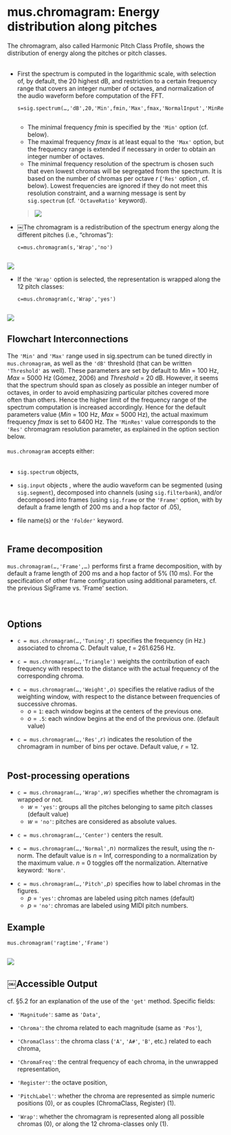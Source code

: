 # mus.chromagram: Energy distribution along pitches #

The chromagram, also called Harmonic Pitch Class Profile, shows the distribution of energy along the pitches or pitch classes.
<br><br>
<ul><li>First the spectrum is computed in the logarithmic scale, with selection of, by default, the 20 highest dB, and restriction to a certain frequency range that covers an integer number of octaves, and normalization of the audio waveform before computation of the FFT.<br>
<pre><code>s=sig.spectrum(…,'dB',20,'Min',fmin,'Max',fmax,'NormalInput','MinRes',r,'OctaveRatio',.85)<br>
</code></pre>
<ul><li>The minimal frequency <i>fmin</i> is specified by the <code>'Min'</code> option (cf. below).<br>
</li><li>The maximal frequency <i>fmax</i> is at least equal to the <code>'Max'</code> option, but the frequency range is extended if necessary in order to obtain an integer number of octaves.<br>
</li><li>The minimal frequency resolution of the spectrum is chosen such that even lowest chromas will be segregated from the spectrum. It is based on the number of chromas per octave <i>r</i> (<code>'Res'</code> option , cf. below). Lowest frequencies are ignored if they do not meet this resolution constraint, and a warning message is sent by <code>sig.spectrum</code> (cf. <code>'OctaveRatio'</code> keyword).<p>
</li></ul><blockquote><img src='https://miningsuite.googlecode.com/svn/wiki/SigChromagram_ex1.png' />
</blockquote></li><li>￼The chromagram is a redistribution of the spectrum energy along the different pitches (i.e., “chromas”):<br>
<pre><code>c=mus.chromagram(s,'Wrap','no')<br>
</code></pre></li></ul>

<img src='https://miningsuite.googlecode.com/svn/wiki/SigChromagram_ex2.png' />

<ul><li>If the <code>'Wrap'</code> option is selected, the representation is wrapped along the 12 pitch classes:<br>
<pre><code>c=mus.chromagram(c,'Wrap','yes')<br>
</code></pre></li></ul>

<img src='https://miningsuite.googlecode.com/svn/wiki/SigChromagram_ex3.png' />
<br>


<h2>Flowchart Interconnections</h2>

The <code>'Min'</code> and <code>'Max'</code> range used in sig.spectrum can be tuned directly in <code>mus.chromagram</code>, as well as the <code>'dB'</code> threshold (that can be written <code>'Threshold'</code> as well). These parameters are set by default to <i>Min</i> = 100 Hz, <i>Max</i> = 5000 Hz (Gómez, 2006) and <i>Threshold</i> = 20 dB. However, it seems that the spectrum should span as closely as possible an integer number of octaves, in order to avoid emphasizing particular pitches covered more often than others. Hence the higher limit of the frequency range of the spectrum computation is increased accordingly. Hence for the default parameters value (<i>Min</i> = 100 Hz, <i>Max</i> = 5000 Hz), the actual maximum frequency <i>fmax</i> is set to 6400 Hz. The <code>'MinRes'</code> value corresponds to the <code>'Res'</code> chromagram resolution parameter, as explained in the option section below.<br>
<br>
<code>mus.chromagram</code> accepts either:<br>
<br>
<ul><li><code>sig.spectrum</code> objects,<p>
</li><li><code>sig.input</code> objects , where the audio waveform can be segmented (using <code>sig.segment</code>), decomposed into channels (using <code>sig.filterbank</code>), and/or decomposed into frames (using <code>sig.frame</code> or the <code>'Frame'</code> option, with by default a frame length of 200 ms and a hop factor of .05),<p>
</li><li>file name(s) or the <code>'Folder'</code> keyword.<br>
<br></li></ul>


<h2>Frame decomposition</h2>

<code>mus.chromagram(…,'Frame',…)</code> performs first a frame decomposition, with by default a frame length of 200 ms and a hop factor of 5% (10 ms). For the specification of other frame configuration using additional parameters, cf. the previous SigFrame vs. 'Frame' section.<br>
<br><br>


<h2>Options</h2>

<ul><li><code>c = mus.chromagram(…,'Tuning',</code><i>t</i><code>)</code> specifies the frequency (in Hz.) associated to  chroma C. Default value, <i>t</i> = 261.6256 Hz.<p>
</li><li><code>c = mus.chromagram(…,'Triangle')</code> weights the contribution of each frequency with respect to the distance with the actual frequency of the corresponding chroma.<p>
</li><li><code>c = mus.chromagram(…,'Weight',</code><i>o</i><code>)</code> specifies the relative radius of the weighting window, with respect to the distance between frequencies of successive chromas.<br>
<ul><li><i>o</i> = <code>1</code>: each window begins at the centers of the previous one.<br>
</li><li><i>o</i> = <code>.5</code>: each window begins at the end of the previous one. (default value)<p>
</li></ul></li><li><code>c = mus.chromagram(…,'Res',</code><i>r</i><code>)</code> indicates the resolution of the chromagram in number of bins per octave. Default value, <i>r</i> = 12.<br>
<br></li></ul>


<h2>Post-processing operations</h2>

<ul><li><code>c = mus.chromagram(…,'Wrap',</code><i>w</i><code>)</code> specifies whether the chromagram is wrapped or not.<br>
<ul><li><i>w</i> = <code>'yes'</code>: groups all the pitches belonging to same pitch classes (default value)<br>
</li><li><i>w</i> = <code>'no'</code>: pitches are considered as absolute values.<p>
</li></ul></li><li><code>c = mus.chromagram(…,'Center')</code> centers the result.<p>
</li><li><code>c = mus.chromagram(…,'Normal',</code><i>n</i><code>)</code> normalizes the result, using the n-norm. The default value is <i>n</i> = Inf, corresponding to a normalization by the maximum value. <i>n</i> = 0 toggles off the normalization. Alternative keyword: <code>'Norm'</code>.<p>
</li><li><code>c = mus.chromagram(…,'Pitch',</code><i>p</i><code>)</code> specifies how to label chromas in the figures.<br>
<ul><li><i>p</i> = <code>'yes'</code>: chromas are labeled using pitch names (default)<br>
</li><li><i>p</i> = <code>'no'</code>: chromas are labeled using MIDI pitch numbers.</li></ul></li></ul>



<h2>Example</h2>
<pre><code>mus.chromagram('ragtime','Frame')<br>
</code></pre>

<img src='https://miningsuite.googlecode.com/svn/wiki/SigChromagram_ex4.png' />

<br>


<h2>￼Accessible Output</h2>
cf. §5.2 for an explanation of the use of the <code>'get'</code> method. Specific fields:<br>
<ul><li><code>'Magnitude'</code>: same as <code>'Data'</code>,<p>
</li><li><code>'Chroma'</code>: the chroma related to each magnitude (same as <code>'Pos'</code>),<p>
</li><li><code>'ChromaClass'</code>: the chroma class (<code>'A'</code>, <code>'A#'</code>, <code>'B'</code>, etc.) related to each chroma,<p>
</li><li><code>'ChromaFreq'</code>: the central frequency of each chroma, in the unwrapped representation,<p>
</li><li><code>'Register'</code>: the octave position,<p>
</li><li><code>'PitchLabel'</code>: whether the chroma are represented as simple numeric positions (0), or as couples (ChromaClass, Register) (1).<p>
</li><li><code>'Wrap'</code>: whether the chromagram is represented along all possible chromas (0), or along the 12 chroma-classes only (1).
